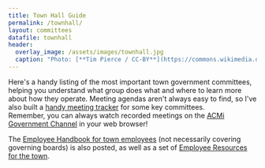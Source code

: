 ```yaml
---
title: Town Hall Guide
permalink: /townhall/
layout: committees
datafile: townhall
header:
  overlay_image: /assets/images/townhall.jpg
  caption: "Photo: [**Tim Pierce / CC-BY**](https://commons.wikimedia.org/wiki/File:Arlington_MA_Town_Hall.jpg)"
---
```


Here's a handy listing of the most important town government committees, helping you understand what group does what and where to learn more about how they operate.  Meeting agendas aren't always easy to find, so I've also built a [handy meeting tracker](/meetings/) for some key committees.  
Remember, you can always watch recorded meetings on the [ACMi Government Channel](/acmi/) in your web browser!  

The [Employee Handbook for town employees](https://www.arlingtonma.gov/home/showdocument?id=2212) (not necessarily covering governing boards) is also posted, as well as a set of [Employee Resources for the town](https://www.arlingtonma.gov/Home/ShowDocument?id=43397).